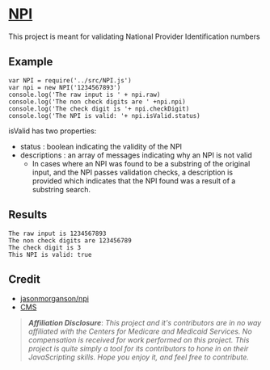 # [NPI](http://mckaycr.github.io/npi)

This project is meant for validating National Provider Identification numbers

## Example
```
var NPI = require('../src/NPI.js')
var npi = new NPI('1234567893')
console.log('The raw input is ' + npi.raw)
console.log('The non check digits are ' +npi.npi)
console.log('The check digit is '+ npi.checkDigit)
console.log('The NPI is valid: '+ npi.isValid.status)
```

isValid has two properties:
- status : boolean indicating the validity of the NPI
- descriptions : an array of messages indicating why an NPI is not valid
    + In cases where an NPI was found to be a substring of the original input, and the NPI passes validation checks, a description is provided which indicates that the NPI found was a result of a substring search.

## Results
```
The raw input is 1234567893
The non check digits are 123456789
The check digit is 3
This NPI is valid: true
```

## Credit

- [jasonmorganson/npi](https://github.com/jasonmorganson/npi)
- [CMS](https://www.cms.gov/Regulations-and-Guidance/Administrative-Simplification/NationalProvIdentStand/Downloads/NPIcheckdigit.pdf)

>***Affiliation Disclosure***: *This project and it's contributors are in no way affiliated with the Centers for Medicare and Medicaid Services.  No compensation is received for work performed on this project.   This project is quite simply a tool for its contributors to hone in on their JavaScripting skills.  Hope you enjoy it, and feel free to contribute.*